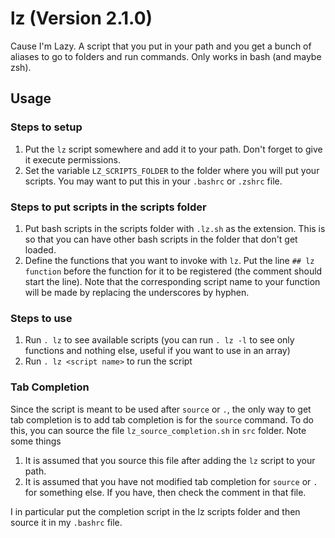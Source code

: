 # lz (Version 2.1.0)
Cause I'm Lazy. A script that you put in your path and you get a bunch of aliases to go to folders and run commands. Only works in bash (and maybe zsh).

## Usage
### Steps to setup
1. Put the `lz` script somewhere and add it to your path. Don't forget to give it execute permissions.
2. Set the variable `LZ_SCRIPTS_FOLDER` to the folder where you will put your scripts. You may want to put this in your `.bashrc` or `.zshrc` file.

### Steps to put scripts in the scripts folder
1. Put bash scripts in the scripts folder with `.lz.sh` as the extension. This is so that you can have other bash scripts in the folder that don't get loaded.
2. Define the functions that you want to invoke with `lz`. Put the line `## lz function` before the function for it to be registered (the comment should start the line). Note that the corresponding script name to your function will be made by replacing the underscores by hyphen.

### Steps to use
1. Run `. lz` to see available scripts (you can run `. lz -l` to see only functions and nothing else, useful if you want to use in an array)
2. Run `. lz <script name>` to run the script


### Tab Completion
Since the script is meant to be used after `source` or `.`, the only way to get tab completion is to add tab completion is for the `source` command. To do this, you can source the file `lz_source_completion.sh` in `src` folder. Note some things
1. It is assumed that you source this file after adding the `lz` script to your path.
2. It is assumed that you have not modified tab completion for `source` or `.` for something else. If you have, then check the comment in that file.

I in particular put the completion script in the lz scripts folder and then source it in my `.bashrc` file.